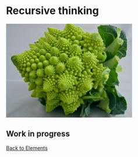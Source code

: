 # Recursive thinking

![broccoli](images/broccoli.png)

## Work in progress

[Back to Elements](README.md#recursive-thinking)
